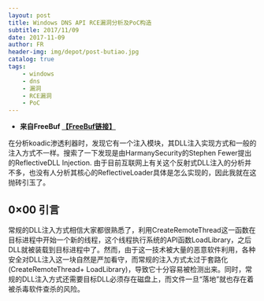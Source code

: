 ```yaml
---
layout: post
title: Windows DNS API RCE漏洞分析及PoC构造
subtitle: 2017/11/09
date: 2017-11-09
author: FR
header-img: img/depot/post-butiao.jpg
catalog: true
tags:
    - windows
    - dns
    - 漏洞
    - RCE漏洞
    - PoC
---
```


- **来自FreeBuf [【FreeBuf链接】](http://www.freebuf.com/articles/system/151161.html)**  

在分析koadic渗透利器时，发现它有一个注入模块，其DLL注入实现方式和一般的注入方式不一样。搜索了一下发现是由HarmanySecurity的Stephen Fewer提出的ReflectiveDLL Injection. 由于目前互联网上有关这个反射式DLL注入的分析并不多，也没有人分析其核心的ReflectiveLoader具体是怎么实现的，因此我就在这抛砖引玉了。

## 0×00 引言
常规的DLL注入方式相信大家都很熟悉了，利用CreateRemoteThread这一函数在目标进程中开始一个新的线程，这个线程执行系统的API函数LoadLibrary，之后DLL就被装载到目标进程中了。然而，由于这一技术被大量的恶意软件利用，各种安全对DLL注入这一块自然是严加看守，而常规的注入方式太过于套路化(CreateRemoteThread+ LoadLibrary)，导致它十分容易被检测出来。同时，常规的DLL注入方式还需要目标DLL必须存在磁盘上，而文件一旦“落地”就也存在着被杀毒软件查杀的风险。
